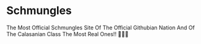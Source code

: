 # Schmungles
The Most Official Schmungles Site Of The Official Githubian Nation And Of The Calasanian Class
The Most Real Ones!! 🤑🤑🤑
